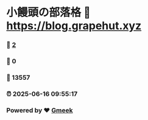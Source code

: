 # 小饅頭の部落格 :link: https://blog.grapehut.xyz 
### :page_facing_up: [2](https://blog.grapehut.xyz/tag.html) 
### :speech_balloon: 0 
### :hibiscus: 13557 
### :alarm_clock: 2025-06-16 09:55:17 
### Powered by :heart: [Gmeek](https://github.com/Meekdai/Gmeek)
